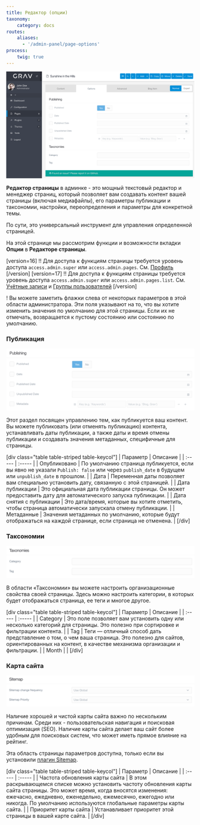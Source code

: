 ```yaml
---
title: Редактор (опции)
taxonomy:
    category: docs
routes:
    aliases:
      - '/admin-panel/page-options'
process:
    twig: true
---
```


![Редактор страниц](page-options.png?width=2532&classes=shadow)

**Редактор страницы** в админке - это мощный текстовый редактор и менеджер страниц, который позволяет вам создавать контент вашей страницы (включая медиафайлы), его параметры публикации и таксономии, настройки, переопределения и параметры для конкретной темы.

По сути, это универсальный инструмент для управления определенной страницей.

На этой странице мы рассмотрим функции и возможности вкладки **Опции** в **Редакторе страницы**.

[version=16]
!! Для доступа к функциям страницы требуется уровень доступа `access.admin.super` или `access.admin.pages`. См. [Профиль](/admin-panel/dashboard/profile)
[/version]
[version=17]
!! Для доступа к функциям страницы требуется уровень доступа `access.admin.super` или `access.admin.pages.list`. См. [Учётные записи](/admin-panel/accounts/users) и [Группы пользователей](/admin-panel/accounts/groups)
[/version]

! Вы можете заметить флажки слева от некоторых параметров в этой области администратора. Эти поля указывают на то, что вы хотите изменить значения по умолчанию для этой страницы. Если их не отмечать, возвращается к пустому состоянию или состоянию по умолчанию.

### Публикация

![Редактор страниц](page-options-publishing.png?width=1946&classes=shadow)

Этот раздел посвящен управлению тем, как публикуется ваш контент. Вы можете публиковать (или отменять публикацию) контента, устанавливать даты публикации, а также даты и время отмены публикации и создавать значения метаданных, специфичные для страницы.

[div class="table table-striped table-keycol"]
| Параметр                 | Описание                                                                                                                                       |
| :-----                   | :-----                                                                                                                                         |
| Опубликовано             | По умолчанию страница публикуется, если вы явно не указали `Publish: false` или через `publish_date` в будущем или `unpublish_date` в прошлом. |
| Дата                     | Переменная даты позволяет вам специально установить дату, связанную с этой страницей.                                                          |
| Дата публикации          | Это официальная дата публикации страницы. Он может предоставить дату для автоматического запуска публикации.                                   |
| Дата снятия с публикации | Это дата/время, которые вы хотите отметить, чтобы страница автоматически запускала отмену публикации.                                          |
| Метаданные               | Значения метаданных по умолчанию, которые будут отображаться на каждой странице, если страница не отменена.                                    |
[/div]

### Таксономии

![Редактор страниц](page-options-taxonomies.png?width=1944&classes=shadow)

В области «Таксономии» вы можете настроить организационные свойства своей страницы. Здесь можно настроить категории, в которых будет отображаться страница, ее теги и многое другое.

[div class="table table-striped table-keycol"]
| Параметр | Описание                                                                                                                                                                 |
| :-----   | :-----                                                                                                                                                                   |
| Category | Это поле позволяет вам установить одну или несколько категорий для страницы. Это полезно при сортировке и фильтрации контента.                                           |
| Tag      | Теги — отличный способ дать представление о том, о чем ваша страница. Это полезно для сайтов, ориентированных на контент, в качестве механизма организации и фильтрации. |
| Month    |                                                                                                                                                                          |
[/div]

### Карта сайта

![Редактор страниц](page-options-sitemap.png?width=1944&classes=shadow)

Наличие хорошей и чистой карты сайта важно по нескольким причинам. Среди них - пользовательская навигация и поисковая оптимизация (SEO). Наличие карты сайта делает ваш сайт более удобным для поисковых систем, что может иметь прямое влияние на рейтинг.

Эта область страницы параметров доступна, только если вы установили [плагин Sitemap](https://github.com/getgrav/grav-plugin-sitemap).

[div class="table table-striped table-keycol"]
| Параметр                       | Описание                                                                |
| :-----                         | :-----                                                                  |
| Частота обновления карты сайта | В этом раскрывающемся списке можно установить частоту обновления карты сайта страницы. Это может время, когда вносятся изменения: ежечасно, ежедневно, еженедельно, ежемесячно, ежегодно или никогда. По умолчанию используются глобальные параметры карты сайта. |
| Приоритет карты сайта          | Устанавливает приоритет этой страницы в вашей карте сайта.              |
[/div]
